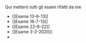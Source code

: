 
Qui metterò tutti gli esami rifatti da me
- [[Esame 13-6-13]]
- [[Esame 16-7-13]]
- [[Esame 22-6-22]]
- [[Esame 3-2-2020]]
- 